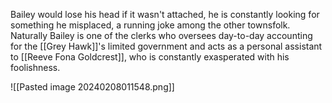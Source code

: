 Bailey would lose his head if it wasn't attached, he is constantly looking for something he misplaced, a running joke among the other townsfolk. Naturally Bailey is one of the clerks who oversees day-to-day accounting for the [[Grey Hawk]]'s limited government and acts as a personal assistant to [[Reeve Fona Goldcrest]], who is constantly exasperated with his foolishness.

![[Pasted image 20240208011548.png]]